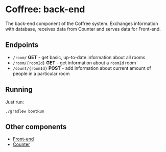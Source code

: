 # Coffree: back-end

The back-end component of the Coffree system. Exchanges information with database, receives data from Counter and serves data for Front-end.

## Endpoints

* `/room/` **GET** - get basic, up-to-date information about all rooms
* `/room/{roomId}` **GET** - get information about a `roomId` room
* `/count/{roomId}` **POST** - add information about current amount of people in a particular room 

## Running

Just run:

```
./gradlew bootRun
```

## Other components
* [Front-end](https://github.com/Solvinden-Team/bitehack-front)
* [Counter](https://github.com/Solvinden-Team/BITEhack2020-counter)
